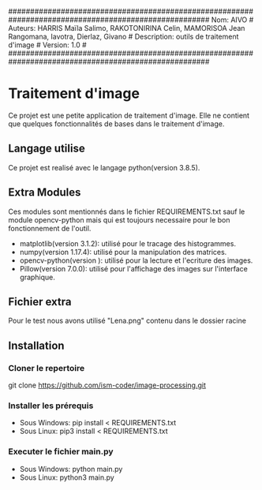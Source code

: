 ######################################################################################################
Nom: AIVO                                                                                            #
Auteurs: HARRIS Maïla Salimo, RAKOTONIRINA Celin, MAMORISOA Jean Rangomana, Iavotra, Dierlaz, Givano #
Description: outils de traitement d'image                                                            #
Version: 1.0                                                                                         #
######################################################################################################

# Traitement d'image
Ce projet est une petite application de traitement d'image. Elle ne contient que quelques fonctionnalités de bases dans le traitement d'image.

## Langage utilise
Ce projet est realisé avec le langage python(version 3.8.5).

## Extra Modules
Ces modules sont mentionnés dans le fichier REQUIREMENTS.txt sauf le module opencv-python mais qui est toujours necessaire pour le bon fonctionnement de l'outil.
- matplotlib(version 3.1.2): utilisé pour le tracage des histogrammes.
- numpy(version 1.17.4): utilisé pour la manipulation des matrices.
- opencv-python(version ): utilisé pour la lecture et l'ecriture des images.
- Pillow(version 7.0.0): utilisé pour l'affichage des images sur l'interface graphique.

## Fichier extra
Pour le test nous avons utilisé "Lena.png" contenu dans le dossier racine

## Installation
### Cloner le repertoire
  git clone https://github.com/ism-coder/image-processing.git

### Installer les prérequis
- Sous Windows:
  pip install < REQUIREMENTS.txt
- Sous Linux:
  pip3 install < REQUIREMENTS.txt
  
### Executer le fichier main.py
- Sous Windows:
  python main.py
- Sous Linux:
  python3 main.py
